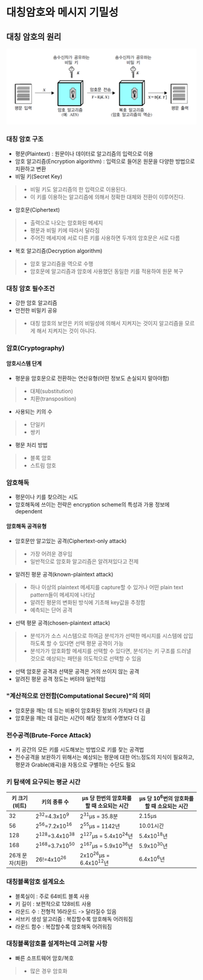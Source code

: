 # 대칭암호와 메시지 기밀성
## 대칭 암호의 원리
![대칭 암호 원리](https://github.com/kimseungdeok/2021_2_JNU/blob/main/Information_Security/images/Symmetric_Encryption.jpg)
### 대칭 암호 구조
- 평문(Plaintext) : 원문이나 데이터로 알고리즘의 입력으로 이용
- 암호 알고리즘(Encryption algorithm) : 입력으로 들어온 원문을 다양한 방법으로 치환하고 변환
- 비밀 키(Secret Key)
>- 비밀 키도 알고리즘의 한 입력으로 이용된다.
>- 이 키를 이용하는 알고리즘에 의해서 정확한 대체와 전환이 이루어진다.
- 암호문(Ciphertext)
>- 출력으로 나오는 암호화된 메세지
>- 평문과 비밀 키에 따라서 달라짐
>- 주어진 메세지에 서로 다른 키를 사용하면 두개의 암호문은 서로 다름
- 복호 알고리즘(Decryption algorithm)
>- 암호 알고리즘을 역으로 수행
>- 암호문에 알고리즘과 암호에 사용했던 동일한 키를 적용하여 원문 복구
### 대칭 암호 필수조건
- 강한 암호 알고리즘
- 안전한 비밀키 공유
>- 대칭 암호의 보안은 키의 비밀성에 의해서 지켜지는 것이지 알고리즘을 모르게 해서 지켜지는 것이 아니다.
### 암호(Cryptography)
#### 암호시스템 단계
- 평문을 암호문으로 전환하는 연산유형(어떤 정보도 손실되지 말아야함)
>- 대체(substitution)
>- 치환(transposition)
- 사용되는 키의 수
>- 단일키
>- 쌍키
- 평문 처리 방법
>- 블록 암호
>- 스트림 암호

### 암호해독
- 평문이나 키를 찾으려는 시도
- 암호해독에 쓰이는 전략은 encryption scheme의 특성과 가용 정보에 dependent
#### 암호해독 공격유형
- 암호문만 알고있는 공격(Ciphertext-only attack)
>- 가장 어려운 경우임
>- 일반적으로 암호화 알고리즘은 알려져있다고 전제
- 알려진 평문 공격(known-plaintext attack)
>- 하나 이상의 plaintext 메세지를 capture할 수 있거나 어떤 plain text pattern들이 메세지에 나타남
>- 알려진 평문의 변화된 방식에 기초해 key값을 추정함
>- 예측되는 단어 공격
- 선택 평문 공격(chosen-plaintext attack)
>- 분석가가 소스 시스템으로 하여금 분석가가 선택한 메시지를 시스템에 삽입하도록 할 수 있다면 선택 평문 공격이 가능
>- 분석가가 암호화할 메세지를 선택할 수 있다면, 분석가는 키 구조를 드러낼 것으로 예상되는 패텬을 의도적으로 선택할 수 있음
- 선택 암호문 공격과 선택문 공격은 거의 쓰이지 않는 공격
- 알려진 평문 공격 정도는 버텨야 일반적임
### "계산적으로 안전함(Computational Secure)"의 의미
- 암호문을 깨는 데 드는 비용이 암호화된 정보의 가치보다 더 큼
- 암호문을 깨는 데 걸리는 시간이 해당 정보의 수명보다 더 김
### 전수공격(Brute-Force Attack)
- 키 공간의 모든 키를 시도해보는 방법으로 키를 찾는 공격법
- 전수공격을 보완하기 위해서는 예상되는 평문에 대한 어느정도의 지식이 필요하고, 평문과 Grable(왜곡)을 자동으로 구별하는 수단도 필요
### 키 탐색에 요구되는 평균 시간
|키 크기(비트)|키의 종류 수|μs 당 한번의 암호화를 할 때 소요되는 시간|μs 당 10<sup>6</sup>번의 암호화를 할 때 소요되는 시간|
|-----|---|---|---|
|32|2<sup>32</sup>=4.3x10<sup>9</sup>|2<sup>31</sup>μs = 35.8분|2.15μs|
|56|2<sup>56</sup>=7.2x10<sup>16</sup>|2<sup>55</sup>μs = 1142년|10.01시간|
|128|2<sup>128</sup>=3.4x10<sup>38</sup>|2<sup>127</sup>μs = 5.4x10<sup>24</sup>년|5.4x10<sup>18</sup>년|
|168|2<sup>168</sup>=3.7x10<sup>50</sup>|2<sup>167</sup>μs = 5.9x10<sup>36</sup>년|5.9x10<sup>30</sup>년|
|26개 문자(치환)|26!=4x10<sup>26</sup>|2x10<sup>26</sup>μs = 6.4x10<sup>12</sup>년|6.4x10<sup>6</sup>년|

### 대칭블록암호 설계요소
- 블록실이 : 주로 64비트 블록 사용
- 키 길이 : 보편적으로 128비트 사용
- 라운드 수 : 전형적 16라운드 -> 달라질수 있음
- 서브키 생성 알고리즘 : 복잡할수록 암호해독 어려워짐
- 라운드 함수 : 복잡할수록 암호해독 어려워짐

### 대칭블록암호를 설계하는데 고려할 사항
- 빠른 소프트웨어 암호/복호
>- 많은 경우 암호화
